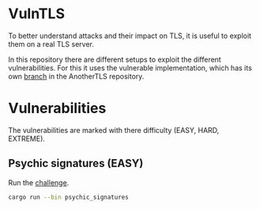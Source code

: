 # VulnTLS

To better understand attacks and their impact on TLS, it is useful to exploit
them on a real TLS server.

In this repository there are different setups to exploit the different
vulnerabilities. For this it uses the vulnerable implementation, which has its
own [branch](https://github.com/otsmr/AnotherTLS/tree/vulntls) in the
AnotherTLS repository.



# Vulnerabilities

The vulnerabilities are marked with there difficulty (EASY, HARD, EXTREME).

## Psychic signatures (EASY)

Run the [challenge](./psychic_signatures/README.md).
```sh
cargo run --bin psychic_signatures
```
